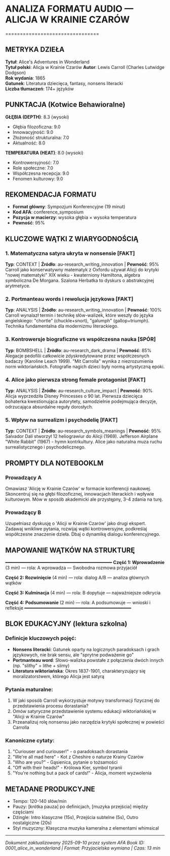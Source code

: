 # ANALIZA FORMATU AUDIO — ALICJA W KRAINIE CZARÓW
================================

## METRYKA DZIEŁA

**Tytuł**: Alice's Adventures in Wonderland  
**Tytuł polski**: Alicja w Krainie Czarów
**Autor**: Lewis Carroll (Charles Lutwidge Dodgson)  
**Rok wydania**: 1865  
**Gatunek**: Literatura dziecięca, fantasy, nonsens literacki  
**Liczba tłumaczeń**: 174+ języków

## PUNKTACJA (Kotwice Behawioralne)

**GŁĘBIA (DEPTH)**: 8.3 (wysoki)
- Głębia filozoficzna: 9.0
- Innowacyjność: 9.0
- Złożoność strukturalna: 7.0
- Aktualność: 8.0

**TEMPERATURA (HEAT)**: 8.0 (wysoki)
- Kontrowersyjność: 7.0
- Role społeczne: 7.0
- Współczesna recepcja: 9.0
- Fenomen kulturowy: 9.0

## REKOMENDACJA FORMATU

- **Format główny**: Sympozjum Konferencyjne (19 minut)
- **Kod AFA**: conference_symposium
- **Pozycja w macierzy**: wysoka głębia × wysoka temperatura
- **Pewność**: 95%

## KLUCZOWE WĄTKI Z WIARYGODNOŚCIĄ

### 1. Matematyczna satyra ukryta w nonsensie [FAKT] 
**Typ**: CONTEXT | **Źródło**: au-research_writing_innovation | **Pewność**: 95%
Carroll jako konserwatywny matematyk z Oxfordu używał Alicji do krytyki "nowej matematyki" XIX wieku - kwaterniony Hamiltona, algebra symboliczna De Morgana. Szalona Herbatka to dyskurs o abstrakcyjnej arytmetyce.

### 2. Portmanteau words i rewolucja językowa [FAKT]
**Typ**: ANALYSIS | **Źródło**: au-research_writing_innovation | **Pewność**: 100%
Carroll wynalazł termin i technikę słów-walizek, które weszły do języka angielskiego: "chortle" (chuckle+snort), "galumph" (gallop+triumph). Technika fundamentalna dla modernizmu literackiego.

### 3. Kontrowersje biograficzne vs współczesna nauka [SPÓR]
**Typ**: BOMBSHELL | **Źródło**: au-research_dark_drama | **Pewność**: 85%
Alegacje pedofilii całkowicie zdyskredytowane przez współczesnych badaczy (Karoline Leach 1999). "Mit Carrolla" wynika z niezrozumienia norm wiktoriańskich. Fotografie nagich dzieci były normą artystyczną epoki.

### 4. Alice jako pierwsza strong female protagonist [FAKT]
**Typ**: ANALYSIS | **Źródło**: au-research_culture_impact | **Pewność**: 90%
Alicja wyprzedziła Disney Princesses o 90 lat. Pierwsza dziecięca bohaterka kwestionująca autorytety, samodzielnie podejmująca decyzje, odrzucająca absurdalne reguły dorosłych.

### 5. Wpływ na surrealizm i psychodelię [FAKT]
**Typ**: CONTEXT | **Źródło**: au-research_symbols_meanings | **Pewność**: 95%
Salvador Dalí stworzył 12 heliograwiur do Alicji (1969). Jefferson Airplane "White Rabbit" (1967) - hymn kontrkultury. Alice jako naturalna muza ruchu surrealistycznego i psychodelicznego.

## PROMPTY DLA NOTEBOOKLM

### Prowadzący A
Omawiasz 'Alicję w Krainie Czarów' w formacie konferencji naukowej. Skoncentruj się na głębi filozoficznej, innowacjach literackich i wpływie kulturowym. Mów w sposób akademicki ale przystępny, 3-4 zdania na turę.

### Prowadzący B
Uzupełniasz dyskusję o 'Alicji w Krainie Czarów' jako drugi ekspert. Zadawaj wnikliwe pytania, rozwijaj wątki kontrowersyjne, podkreślaj współczesne znaczenie dzieła. Dbaj o dynamikę dialogu konferencyjnego.

## MAPOWANIE WĄTKÓW NA STRUKTURĘ
━━━━━━━━━━━━━━━━━━━━━━━━━━━━━━━━━━━━━━━━
**Część 1: Wprowadzenie** (3 min)
— rola: A wprowadza — Swobodna rozmowa przyjaciół

**Część 2: Rozwinięcie** (4 min)
— rola: dialog A/B — analiza głównych wątków

**Część 3: Kulminacja** (4 min)
— rola: B dopytuje — najważniejsze odkrycia

**Część 4: Podsumowanie** (2 min)
— rola: A podsumowuje — wnioski i refleksje
━━━━━━━━━━━━━━━━━━━━━━━━━━━━━━━━━━━━━━━━

## BLOK EDUKACYJNY (lektura szkolna)

### Definicje kluczowych pojęć:
- **Nonsens literacki**: Gatunek oparty na logicznych paradoksach i grach językowych, nie brak sensu, ale "sprytne podważenie go"
- **Portmanteau word**: Słowo-walizka powstałe z połączenia dwóch innych (np. "slithy" = lithe + slimy)
- **Literatura wiktoriańska**: Okres 1837-1901, charakteryzujący się moralizatorstwem, którego Alicja jest satyrą

### Pytania maturalne:
1. W jaki sposób Carroll wykorzystuje motywy transformacji fizycznej do przedstawienia procesu dorastania?
2. Omów satyryczne przedstawienie systemu edukacji wiktoriańskiej w "Alicji w Krainie Czarów"
3. Przeanalizuj rolę nonsensu jako narzędzia krytyki społecznej w powieści Carrolla

### Kanoniczne cytaty:
1. "Curiouser and curiouser!" - o paradoksach dorastania
2. "We're all mad here" - Kot z Cheshire o naturze Krainy Czarów
3. "Who are you?" - Gąsienica, pytanie o tożsamości
4. "Off with their heads!" - Królowa Kier, symbol tyranii
5. "You're nothing but a pack of cards!" - Alicja, moment wyzwolenia

## METADANE PRODUKCYJNE
- Tempo: 120-140 słów/min
- Pauzy: [krótka pauza] po definicjach, [muzyka przejścia] między częściami
- Dżingle: Intro klasyczne (15s), Przejścia subtelne (5s), Outro nostalgiczne (20s)
- Styl muzyczny: Klasyczna muzyka kameralna z elementami whimsical

---
*Dokument zaktualizowany 2025-09-10 przez system AFA*
*Book ID: 0001_alice_in_wonderland | Format: Przyjacielska wymiana | Czas: 13 min*